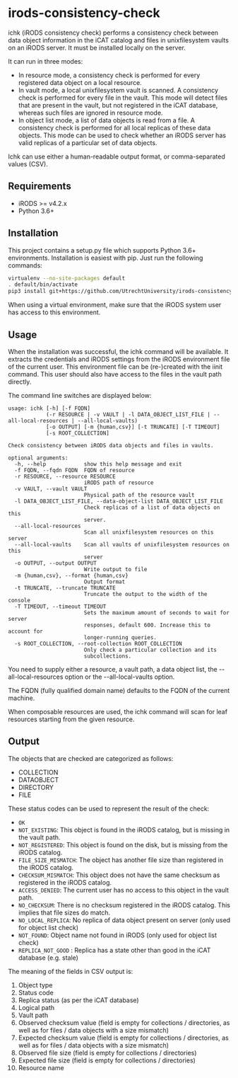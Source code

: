 # irods-consistency-check
ichk (iRODS consistency check) performs a consistency check between data object information in
the iCAT catalog and files in unixfilesystem vaults on an iRODS server. It must be installed locally on the
server.

It can run in three modes:
- In resource mode, a consistency check is performed for every registered data object on a local resource.
- In vault mode, a local unixfilesystem vault is scanned. A consistency check is performed for every file in the vault.
  This mode will detect files that are present in the vault, but not registered in the iCAT database, whereas such files
  are ignored in resource mode.
- In object list mode, a list of data objects is read from a file. A consistency check is performed for all local
  replicas of these data objects. This mode can be used to check whether an iRODS server has valid replicas
  of a particular set of data objects.

Ichk can use either a human-readable output format, or comma-separated values (CSV).

## Requirements
- iRODS >= v4.2.x
- Python 3.6+

## Installation
This project contains a setup.py file which supports Python 3.6+ environments.
Installation is easiest with pip. Just run the following commands:

```bash
virtualenv --no-site-packages default
. default/bin/activate
pip3 install git+https://github.com/UtrechtUniversity/irods-consistency-check.git@v2.0.0
```

When using a virtual environment, make sure that the iRODS system user has access to this environment.

## Usage
When the installation was successful, the ichk command will be available.
It extracts the credentials and iRODS settings from the iRODS environment file of the current user.
This environment file can be (re-)created with the iinit command.
This user should also have access to the files in the vault path directly.

The command line switches are displayed below:
```
usage: ichk [-h] [-f FQDN]
            (-r RESOURCE | -v VAULT | -l DATA_OBJECT_LIST_FILE | --all-local-resources | --all-local-vaults)
            [-o OUTPUT] [-m {human,csv}] [-t TRUNCATE] [-T TIMEOUT]
            [-s ROOT_COLLECTION]

Check consistency between iRODS data objects and files in vaults.

optional arguments:
  -h, --help            show this help message and exit
  -f FQDN, --fqdn FQDN  FQDN of resource
  -r RESOURCE, --resource RESOURCE
                        iRODS path of resource
  -v VAULT, --vault VAULT
                        Physical path of the resource vault
  -l DATA_OBJECT_LIST_FILE, --data-object-list DATA_OBJECT_LIST_FILE
                        Check replicas of a list of data objects on this
                        server.
  --all-local-resources
                        Scan all unixfilesystem resources on this server
  --all-local-vaults    Scan all vaults of unixfilesystem resources on this
                        server
  -o OUTPUT, --output OUTPUT
                        Write output to file
  -m {human,csv}, --format {human,csv}
                        Output format
  -t TRUNCATE, --truncate TRUNCATE
                        Truncate the output to the width of the console
  -T TIMEOUT, --timeout TIMEOUT
                        Sets the maximum amount of seconds to wait for server
                        responses, default 600. Increase this to account for
                        longer-running queries.
  -s ROOT_COLLECTION, --root-collection ROOT_COLLECTION
                        Only check a particular collection and its
                        subcollections.

```

You need to supply either a resource, a vault path, a data object list, the --all-local-resources option
or the --all-local-vaults option.

The FQDN (fully qualified domain name) defaults to the FQDN of the current machine.

When composable resources are used, the ichk command will scan for leaf resources starting from the given resource.

## Output

The objects that are checked are categorized as follows:
* COLLECTION
* DATAOBJECT
* DIRECTORY
* FILE

These status codes can be used to represent the result of the check:
* `OK`
* `NOT_EXISTING`:  This object is found in the iRODS catalog, but is missing in the vault path.
* `NOT_REGISTERED`:  This object is found on the disk, but is missing from the iRODS catalog.
* `FILE_SIZE_MISMATCH`:  The object has another file size than registered in the iRODS catalog.
* `CHECKSUM_MISMATCH`:  This object does not have the same checksum as registered in the iRODS catalog.
* `ACCESS_DENIED`:  The current user has no access to this object in the vault path.
* `NO_CHECKSUM`:  There is no checksum registered in the iRODS catalog. This implies that file sizes do match.
* `NO_LOCAL_REPLICA`: No replica of data object present on server (only used for object list check)
* `NOT_FOUND`: Object name not found in iRODS (only used for object list check)
* `REPLICA_NOT_GOOD` : Replica has a state other than good in the iCAT database (e.g. stale)


The meaning of the fields in CSV output is:
1. Object type
2. Status code
3. Replica status (as per the iCAT database)
3. Logical path
4. Vault path
5. Observed checksum value (field is empty for collections / directories, as well as for files / data objects with a size mismatch)
6. Expected checksum value (field is empty for collections / directories, as well as for files / data objects with a size mismatch)
7. Observed file size (field is empty for collections / directories)
8. Expected file size (field is empty for collections / directories)
9. Resource name
